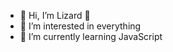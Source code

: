 - 👋 Hi, I’m Lizard 🐊
- 👀 I’m interested in everything
- 🌱 I’m currently learning JavaScript

<!---
TheLizardCute/TheLizardCute is a ✨ special ✨ repository because its `README.md` (this file) appears on your GitHub profile.
You can click the Preview link to take a look at your changes.
--->
